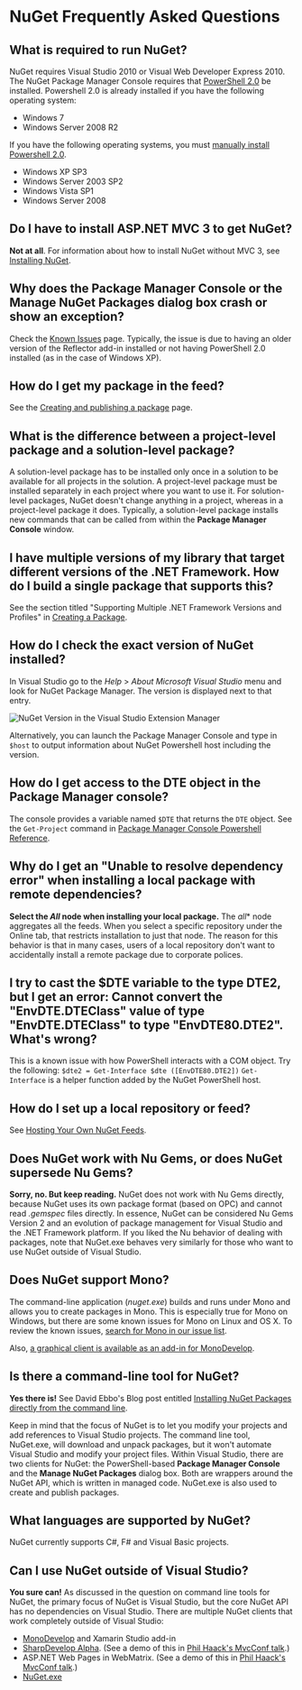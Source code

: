 ﻿# NuGet Frequently Asked Questions

## What is required to run NuGet?

NuGet requires Visual Studio 2010 or Visual Web Developer Express 2010.
The NuGet Package Manager Console requires that [PowerShell 2.0](http://support.microsoft.com/kb/968929) be installed. 
Powershell 2.0 is already installed if you have the following operating system:

* Windows 7 
* Windows Server 2008 R2 

If you have the following operating systems, you must [manually install Powershell 2.0](http://support.microsoft.com/kb/968929/en-us).

* Windows XP SP3 
* Windows Server 2003 SP2 
* Windows Vista SP1 
* Windows Server 2008 

## Do I have to install ASP.NET MVC 3 to get NuGet?

**Not at all**. For information about how to install NuGet without MVC 3, see [Installing NuGet](Installing-NuGet).

## Why does the Package Manager Console or the Manage NuGet Packages dialog box crash or show an exception?

Check the [Known Issues](../Reference/Known-Issues) page. Typically, the issue is due to having an older version of the Reflector add-in installed or not having PowerShell 2.0 installed (as in the case of Windows XP).

## How do I get my package in the feed?

See the [Creating and publishing a package](../creating-packages/creating-and-publishing-a-package) page.

## What is the difference between a project-level package and a solution-level package?

A solution-level package has to be installed only once in a solution to be available for all projects in the solution. 
A project-level package must be installed separately in each project where you want to use it.
For solution-level packages, NuGet doesn't change anything in a project, whereas in a project-level package it does. 
Typically, a solution-level package installs new commands that can be called from within the **Package Manager Console** window.

## I have multiple versions of my library that target different versions of the .NET Framework. How do I build a single package that supports this?

See the section titled "Supporting Multiple .NET Framework Versions and Profiles" in [Creating a Package](../creating-packages/creating-and-publishing-a-package#Supporting_Multiple_.NET_Framework_Versions_and_Profiles).

## How do I check the exact version of NuGet installed?

In Visual Studio go to the _Help_ > _About Microsoft Visual Studio_ menu and look for NuGet Package Manager. The version is 
displayed next to that entry.

![NuGet Version in the Visual Studio Extension Manager](images/nuget-version.png)

Alternatively, you can launch the Package Manager Console and type in `$host` to output information about NuGet 
Powershell host including the version.

## How do I get access to the DTE object in the Package Manager console?

The console provides a variable named `$DTE` that returns the `DTE` object. See the `Get-Project` command in 
[Package Manager Console Powershell Reference](../Reference/Package-Manager-Console-PowerShell-Reference).

## Why do I get an "Unable to resolve dependency error" when installing a local package with remote dependencies?

**Select the *All* node when installing your local package.** The *all** node aggregates all the feeds. 
When you select a specific repository under the Online tab, that restricts installation to just that node. 
The reason for this behavior is that in many cases, users of a local repository don't want to accidentally 
install a remote package due to corporate polices.

## I try to cast the $DTE variable to the type DTE2, but I get an error: Cannot convert the "EnvDTE.DTEClass" value of type "EnvDTE.DTEClass" to type "EnvDTE80.DTE2". What's wrong?

This is a known issue with how PowerShell interacts with a COM object. Try the following:
`$dte2 = Get-Interface $dte ([EnvDTE80.DTE2])`
`Get-Interface` is a helper function added by the NuGet PowerShell host.

## How do I set up a local repository or feed?
See [Hosting Your Own NuGet Feeds](../Creating-Packages/Hosting-Your-Own-NuGet-Feeds).

## Does NuGet work with Nu Gems, or does NuGet supersede Nu Gems?

**Sorry, no. But keep reading.** NuGet does not work with Nu Gems directly, because NuGet uses its own package format 
(based on OPC) and cannot read *.gemspec* files directly. In essence, NuGet can be considered Nu Gems Version 2 and an 
evolution of package management for Visual Studio and the .NET Framework platform.
If you liked the Nu behavior of dealing with packages, 
note that NuGet.exe behaves very similarly for those who want to 
use NuGet outside of Visual Studio.

## Does NuGet support Mono?

The command-line application (*nuget.exe*) builds and runs under Mono and allows you to create packages in Mono.
This is especially true for Mono on Windows, but there are some known issues for Mono on Linux and OS X.  To review
the known issues, [search for Mono in our issue list](http://nuget.codeplex.com/workitem/list/basic?field=Votes&direction=Descending&issuesToDisplay=Open&keywords=mono&emailSubscribedItemsOnly=false).

Also, [a graphical client is available as an add-in for MonoDevelop](https://github.com/mrward/monodevelop-nuget-addin).

## Is there a command-line tool for NuGet?

**Yes there is!** See David Ebbo's Blog post entitled [Installing NuGet Packages directly from the command line](http://blog.davidebbo.com/2011/01/installing-nuget-packages-directly-from.html).

Keep in mind that the focus of NuGet is to let you modify your projects and add references to Visual Studio projects. 
The command line tool, NuGet.exe, will download and unpack packages, but it won't automate Visual Studio and 
modify your project files.
Within Visual Studio, there are two clients for NuGet: 
the PowerShell-based **Package Manager Console** and the **Manage NuGet Packages** dialog box. 
Both are wrappers around the NuGet API, which is written in managed code.
NuGet.exe is also used to create and publish packages.

## What languages are supported by NuGet?

NuGet currently supports C#, F# and Visual Basic projects.

## Can I use NuGet outside of Visual Studio?

**You sure can!** As discussed in the question on command line tools for NuGet, the primary focus 
of NuGet is Visual Studio, but the core NuGet API has no dependencies on Visual Studio. 
There are multiple NuGet clients that work completely outside of Visual Studio:

* [MonoDevelop](https://github.com/mrward/monodevelop-nuget-addin) and Xamarin Studio add-in
* [SharpDevelop Alpha](http://community.sharpdevelop.net/blogs/mattward/archive/2011/01/23/NuGetSupportInSharpDevelop.aspx). (See a demo of this in [Phil Haack's MvcConf talk](http://bit.ly/fzrJDa).) 
* ASP.NET Web Pages in WebMatrix. (See a demo of this in [Phil Haack's MvcConf talk](http://bit.ly/fzrJDa).) 
* [NuGet.exe](http://blog.davidebbo.com/2011/01/installing-nuget-packages-directly-from.html) 
